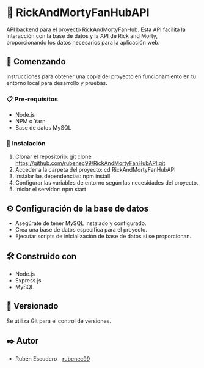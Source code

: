 # 🚀 RickAndMortyFanHubAPI

API backend para el proyecto RickAndMortyFanHub. Esta API facilita la interacción con la base de datos y la API de Rick and Morty, proporcionando los datos necesarios para la aplicación web.

## 🚀 Comenzando

Instrucciones para obtener una copia del proyecto en funcionamiento en tu entorno local para desarrollo y pruebas.

### 📋 Pre-requisitos

- Node.js
- NPM o Yarn
- Base de datos MySQL

### 🔧 Instalación

1. Clonar el repositorio:
git clone https://github.com/rubenec99/RickAndMortyFanHubAPI.git
2. Acceder a la carpeta del proyecto:
cd RickAndMortyFanHubAPI
3. Instalar las dependencias:
npm install
4. Configurar las variables de entorno según las necesidades del proyecto.
5. Iniciar el servidor:
npm start


## ⚙️ Configuración de la base de datos

- Asegúrate de tener MySQL instalado y configurado.
- Crea una base de datos específica para el proyecto.
- Ejecutar scripts de inicialización de base de datos si se proporcionan.

## 🛠️ Construido con

- Node.js
- Express.js
- MySQL

## 📌 Versionado

Se utiliza Git para el control de versiones.

## ✒️ Autor

- Rubén Escudero - [rubenec99](https://github.com/rubenec99)

